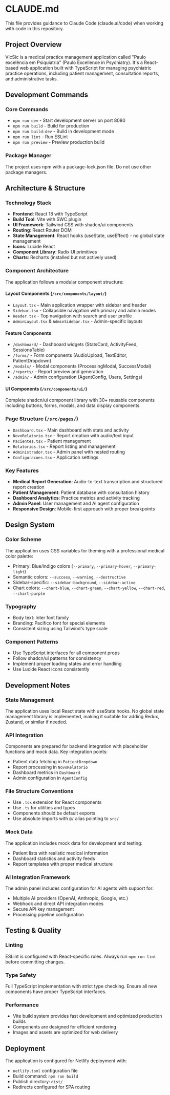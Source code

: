 # CLAUDE.md

This file provides guidance to Claude Code (claude.ai/code) when working with code in this repository.

## Project Overview

VicSic is a medical practice management application called "Paulo excelência em Psiquiatria" (Paulo Excellence in Psychiatry). It's a React-based web application built with TypeScript for managing psychiatric practice operations, including patient management, consultation reports, and administrative tasks.

## Development Commands

### Core Commands
- `npm run dev` - Start development server on port 8080
- `npm run build` - Build for production
- `npm run build:dev` - Build in development mode
- `npm run lint` - Run ESLint
- `npm run preview` - Preview production build

### Package Manager
The project uses npm with a package-lock.json file. Do not use other package managers.

## Architecture & Structure

### Technology Stack
- **Frontend**: React 18 with TypeScript
- **Build Tool**: Vite with SWC plugin
- **UI Framework**: Tailwind CSS with shadcn/ui components
- **Routing**: React Router DOM
- **State Management**: React hooks (useState, useEffect) - no global state management
- **Icons**: Lucide React
- **Component Library**: Radix UI primitives
- **Charts**: Recharts (installed but not actively used)

### Component Architecture
The application follows a modular component structure:

#### Layout Components (`/src/components/layout/`)
- `Layout.tsx` - Main application wrapper with sidebar and header
- `Sidebar.tsx` - Collapsible navigation with primary and admin modes
- `Header.tsx` - Top navigation with search and user profile
- `AdminLayout.tsx` & `AdminSidebar.tsx` - Admin-specific layouts

#### Feature Components
- `/dashboard/` - Dashboard widgets (StatsCard, ActivityFeed, SessionsTable)
- `/forms/` - Form components (AudioUpload, TextEditor, PatientDropdown)
- `/modals/` - Modal components (ProcessingModal, SuccessModal)
- `/reports/` - Report preview and generation
- `/admin/` - Admin configuration (AgentConfig, Users, Settings)

#### UI Components (`/src/components/ui/`)
Complete shadcn/ui component library with 30+ reusable components including buttons, forms, modals, and data display components.

### Page Structure (`/src/pages/`)
- `Dashboard.tsx` - Main dashboard with stats and activity
- `NovoRelatorio.tsx` - Report creation with audio/text input
- `Pacientes.tsx` - Patient management
- `Relatorios.tsx` - Report listing and management
- `Administrador.tsx` - Admin panel with nested routing
- `Configuracoes.tsx` - Application settings

### Key Features
- **Medical Report Generation**: Audio-to-text transcription and structured report creation
- **Patient Management**: Patient database with consultation history
- **Dashboard Analytics**: Practice metrics and activity tracking
- **Admin Panel**: User management and AI agent configuration
- **Responsive Design**: Mobile-first approach with proper breakpoints

## Design System

### Color Scheme
The application uses CSS variables for theming with a professional medical color palette:
- Primary: Blue/indigo colors (`--primary`, `--primary-hover`, `--primary-light`)
- Semantic colors: `--success`, `--warning`, `--destructive`
- Sidebar-specific: `--sidebar-background`, `--sidebar-active`
- Chart colors: `--chart-blue`, `--chart-green`, `--chart-yellow`, `--chart-red`, `--chart-purple`

### Typography
- Body text: Inter font family
- Branding: Pacifico font for special elements
- Consistent sizing using Tailwind's type scale

### Component Patterns
- Use TypeScript interfaces for all component props
- Follow shadcn/ui patterns for consistency
- Implement proper loading states and error handling
- Use Lucide React icons consistently

## Development Notes

### State Management
The application uses local React state with useState hooks. No global state management library is implemented, making it suitable for adding Redux, Zustand, or similar if needed.

### API Integration
Components are prepared for backend integration with placeholder functions and mock data. Key integration points:
- Patient data fetching in `PatientDropdown`
- Report processing in `NovoRelatorio`
- Dashboard metrics in `Dashboard`
- Admin configuration in `AgentConfig`

### File Structure Conventions
- Use `.tsx` extension for React components
- Use `.ts` for utilities and types
- Components should be default exports
- Use absolute imports with `@/` alias pointing to `src/`

### Mock Data
The application includes mock data for development and testing:
- Patient lists with realistic medical information
- Dashboard statistics and activity feeds
- Report templates with proper medical structure

### AI Integration Framework
The admin panel includes configuration for AI agents with support for:
- Multiple AI providers (OpenAI, Anthropic, Google, etc.)
- Webhook and direct API integration modes
- Secure API key management
- Processing pipeline configuration

## Testing & Quality

### Linting
ESLint is configured with React-specific rules. Always run `npm run lint` before committing changes.

### Type Safety
Full TypeScript implementation with strict type checking. Ensure all new components have proper TypeScript interfaces.

### Performance
- Vite build system provides fast development and optimized production builds
- Components are designed for efficient rendering
- Images and assets are optimized for web delivery

## Deployment

The application is configured for Netlify deployment with:
- `netlify.toml` configuration file
- Build command: `npm run build`
- Publish directory: `dist/`
- Redirects configured for SPA routing